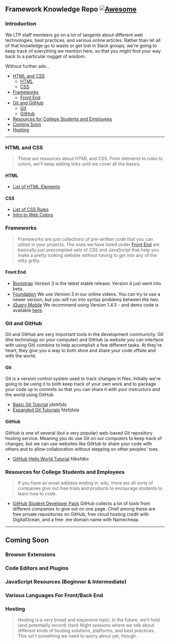 ## **Framework Knowledge Repo** [![Awesome](https://img.shields.io/badge/Created_By-LearnToProgram.tv-10ABE4.svg?style=flat)](https://learntoprogram.tv)

### Introduction

We LTP staff members go on a lot of tangents about different web technologies, best practices, and various online articles. Rather than let all of that knowledge go to waste or get lost in Slack groups, we're going to keep track of everything we mention here, so that you might find your way back to a particular nugget of wisdom.

Without further ado...

- [HTML and CSS](#html-and-css)
  - [HTML](#html)
  - [CSS](#css)
- [Frameworks](#frameworks)
  - [Front End](#front-end)
- [Git and GitHub](#git-and-github)
  - [Git](#git)
  - [GitHub](#github)
- [Resources for College Students and Employees](#resources-for-college-students-and-employees)
- [Coming Soon](#coming-soon)
- [Hosting](#hosting)

---
### HTML and CSS
> These are resources about HTML and CSS. From elements to rules to colors, we'll keep adding links until we cover all the basics.

#### HTML
* [List of HTML Elements](https://www.w3schools.com/TAGs/default.asp)

#### CSS
* [List of CSS Rules](https://www.w3schools.com/cssref/)
* [Intro to Web Colors](https://www.w3schools.com/html/html_colors.asp)

### Frameworks
> Frameworks are just collections of pre-written code that you can utilize in your projects. The ones we have listed under [Front End](#front-end) are basically just precompiled sets of CSS and JavaScript that help you make a pretty looking website without having to get into any of the nitty gritty.

#### Front End
* [Bootstrap](http://getbootstrap.com/)
Version 3 is the latest stable release. Version 4 just went into beta.
* [Foundation](http://foundation.zurb.com/)
We use Version 3 in our online videos. You can try to use a newer version, but you will run into syntax problems between the two.
* [jQuery Mobile](https://jquerymobile.com/)
We recommend using Version 1.4.5 - and demo code is available [here](http://demos.jquerymobile.com/1.4.5/).

### Git and GitHub
Git and GitHub are very important tools in the development communicty. Git (the technology on your computer) and GitHub (a website you can interface with using Git) combine to help accomplish a few different tasks. At they're heart, they give you a way to both store and share your code offsite and with the world.

#### Git
Git is a version control system used to track changes in files. Initially we're going to be using it to both keep track of your own work and to package your code up in commits so that you can share it with your instructors and the world using GitHub.

* [Basic Git Tutorial](https://try.github.io/levels/1/challenges/1)
jdslkfjds
* [Expanded Git Tutorials](https://www.atlassian.com/git/tutorials)
fdsfjdsla

#### GitHub
GitHub is one of several (but a very popular) web-based Git repository hosting service. Meaning you do use Git on our computers to keep track of changes, but we can use websites like GitHub to share your code with others and to allow collaboration without stepping on other peoples' toes.

* [GitHub Hello World Tutorial](https://guides.github.com/activities/hello-world/')
fdksfdks

### Resources for College Students and Employees
> If you have an email address ending in .edu, there are all sorts of companies give out free trials and products to encourage students to learn how to code.

* [GitHub Student Developer Pack](https://education.github.com/pack)
GitHub collects a lot of tools from different companies to give out on one page. Chief among these are free private repositories on GitHub, free cloud hosting credit with DigitalOcean, and a free .me domain name with Namecheap.

---
## Coming Soon

### Browser Extensions

### Code Editors and Plugins

### JavaScript Resources (Beginner & Intermediate)

### Various Languages For Front/Back End

### Hosting
> Hosting is a very broad and expansive topic. In the future, we'll hold (and potentially record) Hack Night sessions where we talk about different kinds of hosting solutions, platforms, and best practices. This isn't something we need to worry about yet, though.
